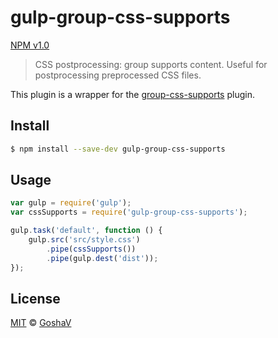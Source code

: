 # gulp-group-css-supports

[NPM v1.0](https://www.npmjs.com/package/gulp-group-css-supports)

> CSS postprocessing: group supports content. Useful for postprocessing preprocessed CSS files.

This plugin is a wrapper for the [group-css-supports](https://github.com/rozaverta/group-css-supports) plugin.

## Install

```bash
$ npm install --save-dev gulp-group-css-supports
```

## Usage

```js
var gulp = require('gulp');
var cssSupports = require('gulp-group-css-supports');

gulp.task('default', function () {
	gulp.src('src/style.css')
		.pipe(cssSupports())
		.pipe(gulp.dest('dist'));
});
```

## License

[MIT](http://opensource.org/licenses/MIT) © [GoshaV](https://github.com/rozaverta)
